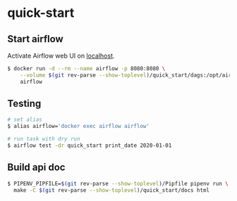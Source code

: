 # quick-start

## Start airflow

Activate Airflow web UI on [localhost](http://localhost:8080).

```bash
$ docker run -d --rm --name airflow -p 8080:8080 \
    --volume $(git rev-parse --show-toplevel)/quick_start/dags:/opt/airflow/dags \
    airflow
```

## Testing

```bash
# set alias
$ alias airflow='docker exec airflow airflow'

# run task with dry run
$ airflow test -dr quick_start print_date 2020-01-01
```

## Build api doc

```bash
$ PIPENV_PIPFILE=$(git rev-parse --show-toplevel)/Pipfile pipenv run \
  make -C $(git rev-parse --show-toplevel)/quick_start/docs html
```
